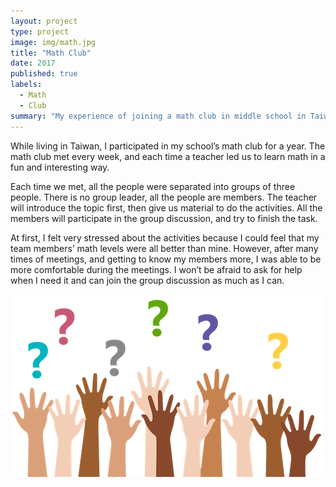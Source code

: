 ```yaml
---
layout: project
type: project
image: img/math.jpg
title: "Math Club"
date: 2017
published: true
labels:
  - Math
  - Club
summary: "My experience of joining a math club in middle school in Taiwan."
---
```


While living in Taiwan, I participated in my school’s math club for a year. The math club met every week, and each time a teacher led us to learn math in a fun and interesting way.

Each time we met, all the people were separated into groups of three people. There is no group leader, all the people are members. The teacher will introduce the topic first, then give us material to do the activities. All the members will participate in the group discussion, and try to finish the task.

At first, I felt very stressed about the activities because I could feel that my team members’ math levels were all better than mine. However, after many times of meetings, and getting to know my members more, I was able to be more comfortable during the meetings. I won’t be afraid to ask for help when I need it and can join the group discussion as much as I can.

<img class="img-fluid" src="../img/Ask.png">
